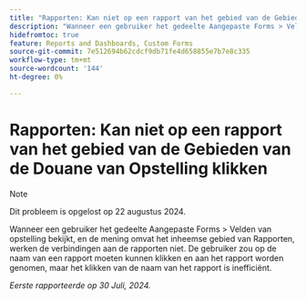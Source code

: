 ```yaml
---
title: "Rapporten: Kan niet op een rapport van het gebied van de Gebieden van de Douane van Opstelling klikken"
description: "Wanneer een gebruiker het gedeelte Aangepaste Forms > Velden van opstelling bekijkt, en de mening omvat het inheemse gebied van Rapporten, werken de verbindingen aan de rapporten niet. De gebruiker zou op de naam van een rapport moeten kunnen klikken en aan het rapport worden genomen, maar het klikken van de naam van het rapport is inefficiënt."
hidefromtoc: true
feature: Reports and Dashboards, Custom Forms
source-git-commit: 7e512694b62cdcf9db71fe4d658855e7b7e8c335
workflow-type: tm+mt
source-wordcount: '144'
ht-degree: 0%

---
```



# Rapporten: Kan niet op een rapport van het gebied van de Gebieden van de Douane van Opstelling klikken

>[!NOTE]
>
>Dit probleem is opgelost op 22 augustus 2024.

Wanneer een gebruiker het gedeelte Aangepaste Forms > Velden van opstelling bekijkt, en de mening omvat het inheemse gebied van Rapporten, werken de verbindingen aan de rapporten niet. De gebruiker zou op de naam van een rapport moeten kunnen klikken en aan het rapport worden genomen, maar het klikken van de naam van het rapport is inefficiënt.

_Eerste rapporteerde op 30 Juli, 2024._
